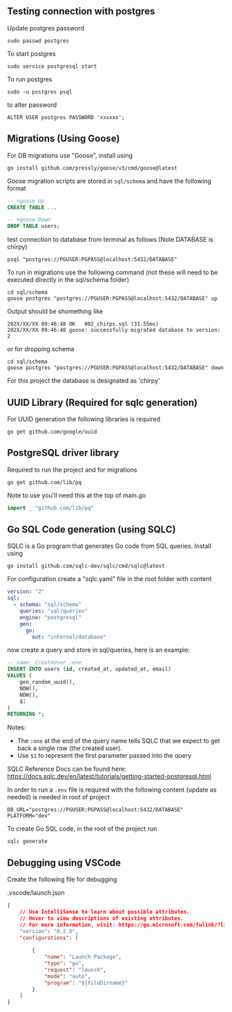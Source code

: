 ## Testing connection with postgres

Update postgres password
```shell
sudo passwd postgres
```

To start postgres

```shell
sudo service postgresql start
```

To run postgres
```shell
sudo -u postgres psql
```
to alter password

```shell
ALTER USER postgres PASSWORD 'xxxxxx';
```

## Migrations (Using Goose)

For DB migrations use "Goose", install using

```shell
go install github.com/pressly/goose/v3/cmd/goose@latest
```

Goose migration scripts are stored in `sql/schema` and have the following format

```sql
-- +goose Up
CREATE TABLE ...

-- +goose Down
DROP TABLE users;
```

test connection to database from terminal as follows (Note DATABASE is chirpy)

```shell
psql "postgres://PGUSER:PGPASS@localhost:5432/DATABASE"
```

To run in migrations use the following command (not these will need to be executed directly in the sql/schema folder)

```shell
cd sql/schema
goose postgres "postgres://PGUSER:PGPASS@localhost:5432/DATABASE" up
```

Output should be shomething like
```shell
202X/XX/XX 09:46:48 OK   002_chirps.sql (31.55ms)
202X/XX/XX 09:46:48 goose: successfully migrated database to version: 2
```

or for dropping schema

```shell
cd sql/schema
goose postgres "postgres://PGUSER:PGPASS@localhost:5432/DATABASE" down
```

For this project the database is designated as 'chirpy'

## UUID Library (Required for sqlc generation)

For UUID generation the following libraries is required

```shell
go get github.com/google/uuid
```

## PostgreSQL driver library

Required to run the project and for migrations

```shell
go get github.com/lib/pq
```

Note to use you'll need this at the top of main.go

```go
import _ "github.com/lib/pq"
```

## Go SQL Code generation (using SQLC)

SQLC is a Go program that generates Go code from SQL queries. Install using

```shell
go install github.com/sqlc-dev/sqlc/cmd/sqlc@latest
```

For configuration create a "sqlc.yaml" file in the root folder with content

```yaml
version: "2"
sql:
  - schema: "sql/schema"
    queries: "sql/queries"
    engine: "postgresql"
    gen:
      go:
        out: "internal/database"
```

now create a query and store in sql/queries, here is an example:

```sql
-- name: CreateUser :one
INSERT INTO users (id, created_at, updated_at, email)
VALUES (
    gen_random_uuid(),
    NOW(),
    NOW(),
    $1
)
RETURNING *;
```

Notes:
- The `:one` at the end of the query name tells SQLC that we expect to get back a single row (the created user).
- Use `$1` to represent the first parameter passed into the query

SQLC Reference Docs can be found here: https://docs.sqlc.dev/en/latest/tutorials/getting-started-postgresql.html

In order to run a `.env` file is required with the following content (update as needed)
is needed in root of project

```shell
DB_URL="postgres://PGUSER:PGPASS@localhost:5432/DATABASE"
PLATFORM="dev"
```

To create Go SQL code, in the root of the project run

```shell
sqlc generate
```

## Debugging using VSCode

Create the following file for debugging

.vscode/launch.json
```json
{
    // Use IntelliSense to learn about possible attributes.
    // Hover to view descriptions of existing attributes.
    // For more information, visit: https://go.microsoft.com/fwlink/?linkid=830387
    "version": "0.2.0",
    "configurations": [
    
        {
            "name": "Launch Package",
            "type": "go",
            "request": "launch",
            "mode": "auto",
            "program": "${fileDirname}"
        }
    ]
}
```
